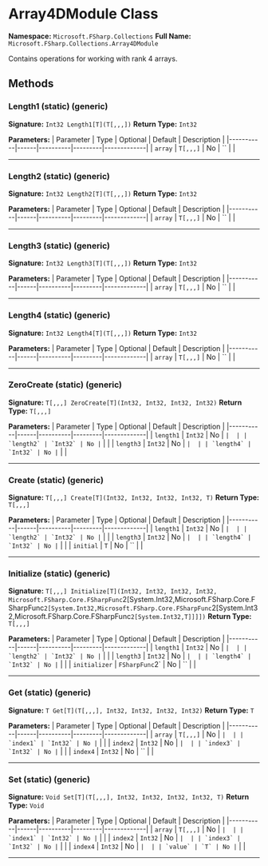 # Array4DModule Class

**Namespace:** `Microsoft.FSharp.Collections`
**Full Name:** `Microsoft.FSharp.Collections.Array4DModule`

Contains operations for working with rank 4 arrays.

## Methods

### Length1 (static) (generic)

**Signature:** `Int32 Length1[T](T[,,,])`
**Return Type:** `Int32`

**Parameters:**
| Parameter | Type | Optional | Default | Description |
|-----------|------|----------|---------|-------------|
| `array` | `T[,,,]` | No | `` |  |

---

### Length2 (static) (generic)

**Signature:** `Int32 Length2[T](T[,,,])`
**Return Type:** `Int32`

**Parameters:**
| Parameter | Type | Optional | Default | Description |
|-----------|------|----------|---------|-------------|
| `array` | `T[,,,]` | No | `` |  |

---

### Length3 (static) (generic)

**Signature:** `Int32 Length3[T](T[,,,])`
**Return Type:** `Int32`

**Parameters:**
| Parameter | Type | Optional | Default | Description |
|-----------|------|----------|---------|-------------|
| `array` | `T[,,,]` | No | `` |  |

---

### Length4 (static) (generic)

**Signature:** `Int32 Length4[T](T[,,,])`
**Return Type:** `Int32`

**Parameters:**
| Parameter | Type | Optional | Default | Description |
|-----------|------|----------|---------|-------------|
| `array` | `T[,,,]` | No | `` |  |

---

### ZeroCreate (static) (generic)

**Signature:** `T[,,,] ZeroCreate[T](Int32, Int32, Int32, Int32)`
**Return Type:** `T[,,,]`

**Parameters:**
| Parameter | Type | Optional | Default | Description |
|-----------|------|----------|---------|-------------|
| `length1` | `Int32` | No | `` |  |
| `length2` | `Int32` | No | `` |  |
| `length3` | `Int32` | No | `` |  |
| `length4` | `Int32` | No | `` |  |

---

### Create (static) (generic)

**Signature:** `T[,,,] Create[T](Int32, Int32, Int32, Int32, T)`
**Return Type:** `T[,,,]`

**Parameters:**
| Parameter | Type | Optional | Default | Description |
|-----------|------|----------|---------|-------------|
| `length1` | `Int32` | No | `` |  |
| `length2` | `Int32` | No | `` |  |
| `length3` | `Int32` | No | `` |  |
| `length4` | `Int32` | No | `` |  |
| `initial` | `T` | No | `` |  |

---

### Initialize (static) (generic)

**Signature:** `T[,,,] Initialize[T](Int32, Int32, Int32, Int32, Microsoft.FSharp.Core.FSharpFunc`2[System.Int32,Microsoft.FSharp.Core.FSharpFunc`2[System.Int32,Microsoft.FSharp.Core.FSharpFunc`2[System.Int32,Microsoft.FSharp.Core.FSharpFunc`2[System.Int32,T]]]])`
**Return Type:** `T[,,,]`

**Parameters:**
| Parameter | Type | Optional | Default | Description |
|-----------|------|----------|---------|-------------|
| `length1` | `Int32` | No | `` |  |
| `length2` | `Int32` | No | `` |  |
| `length3` | `Int32` | No | `` |  |
| `length4` | `Int32` | No | `` |  |
| `initializer` | `FSharpFunc`2` | No | `` |  |

---

### Get (static) (generic)

**Signature:** `T Get[T](T[,,,], Int32, Int32, Int32, Int32)`
**Return Type:** `T`

**Parameters:**
| Parameter | Type | Optional | Default | Description |
|-----------|------|----------|---------|-------------|
| `array` | `T[,,,]` | No | `` |  |
| `index1` | `Int32` | No | `` |  |
| `index2` | `Int32` | No | `` |  |
| `index3` | `Int32` | No | `` |  |
| `index4` | `Int32` | No | `` |  |

---

### Set (static) (generic)

**Signature:** `Void Set[T](T[,,,], Int32, Int32, Int32, Int32, T)`
**Return Type:** `Void`

**Parameters:**
| Parameter | Type | Optional | Default | Description |
|-----------|------|----------|---------|-------------|
| `array` | `T[,,,]` | No | `` |  |
| `index1` | `Int32` | No | `` |  |
| `index2` | `Int32` | No | `` |  |
| `index3` | `Int32` | No | `` |  |
| `index4` | `Int32` | No | `` |  |
| `value` | `T` | No | `` |  |

---